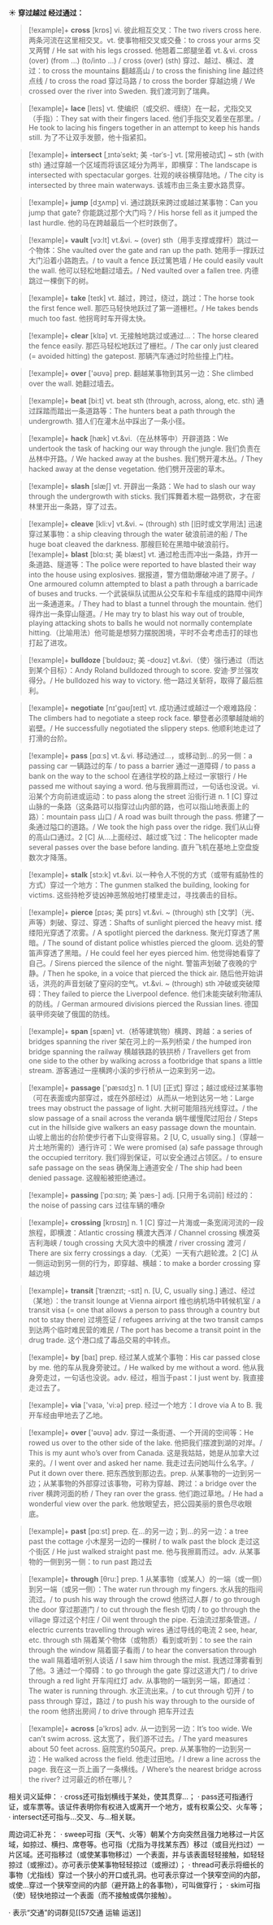 ☀ <span class="category">**穿过越过 经过通过：**</span>
>[!example]+ <span class="vocabulary">**cross**</span> [krɒs] 
> <span class="definition">vi. 彼此相互交叉：</span>The two rivers cross here. 两条河流在这里相交叉。<span class="definition">vt. 使事物相交叉或交叠：</span>to cross your arms 交叉两臂 / He sat with his legs crossed. 他翘着二郎腿坐着 <span class="definition">vt.＆vi. cross (over) (from ...) (to/into ...) / cross (over) (sth) 穿过、越过、横过、渡过：</span>to cross the mountains 翻越高山 / to cross the finishing line 越过终点线 / to cross the road 穿过马路 / to cross the border 穿越边境 / We crossed over the river into Sweden. 我们渡河到了瑞典。
                      
>[!example]+ <span class="vocabulary">**lace**</span> [leɪs]
> <span class="definition">vt. 使编织（或交织、缠绕）在一起，尤指交叉（手指）：</span>They sat with their fingers laced. 他们手指交叉着坐在那里。/ He took to lacing his fingers together in an attempt to keep his hands still. 为了不让双手发颤，他十指紧扣。

>[!example]+ <span class="vocabulary">**intersect**</span> [ˌɪntəˈsekt; 美 -tərˈs-]
> <span class="definition">vt. [常用被动式] ~ sth (with sth) 通过穿越一个区域而将该区域分为两半，即横穿：</span>The landscape is intersected with spectacular gorges. 壮观的峡谷横穿陆地。/ The city is intersected by three main waterways. 该城市由三条主要水路贯穿。

>[!example]+ <span class="vocabulary">**jump**</span> [dӡʌmp] 
> <span class="definition">vi. 通过跳跃来跨过或越过某事物：</span>Can you jump that gate? 你能跳过那个大门吗？/ His horse fell as it jumped the last hurdle. 他的马在跨越最后一个栏时跌倒了。
           
>[!example]+ <span class="vocabulary">**vault**</span> [vɔ:lt]
> <span class="definition">vt.&vi. ~ (over) sth（用手支撑或撑杆）跳过一个物体：</span>She vaulted over the gate and ran up the path. 她用手一撑跃过大门沿着小路跑去。/ to vault a fence 跃过篱笆墙 / He could easily vault the wall. 他可以轻松地翻过墙去。/ Ned vaulted over a fallen tree. 内德跳过一棵倒下的树。

>[!example]+ <span class="vocabulary">**take**</span> [teɪk] 
> <span class="definition">vt. 越过，跨过，绕过，跳过：</span>The horse took the first fence well. 那匹马轻快地跃过了第一道栅栏。/ He takes bends much too fast. 他拐弯时车开得太快。

>[!example]+ <span class="vocabulary">**clear**</span> [klɪə] 
> <span class="definition">vt. 无接触地跳过或通过…：</span>The horse cleared the fence easily. 那匹马轻松地跃过了栅栏。/ The car only just cleared (= avoided hitting) the gatepost. 那辆汽车通过时险些撞上门柱。

>[!example]+ <span class="vocabulary">**over**</span> ['əʊvə] 
> <span class="definition">prep. 翻越某事物到其另一边：</span>She climbed over the wall. 她翻过墙去。

>[!example]+ <span class="vocabulary">**beat**</span> [bi:t] 
> <span class="definition">vt. beat sth (through, across, along, etc. sth) 通过踩踏而踏出一条道路等：</span>The hunters beat a path through the undergrowth. 猎人们在灌木丛中踩出了一条小径。

>[!example]+ <span class="vocabulary">**hack**</span> [hæk]
> <span class="definition">vt.&vi.（在丛林等中）开辟道路：</span>We undertook the task of hacking our way through the jungle. 我们负责在丛林中开路。/ We hacked away at the bushes. 我们劈开灌木丛。/ They hacked away at the dense vegetation. 他们劈开茂密的草木。           

>[!example]+ <span class="vocabulary">**slash**</span> [slæʃ]
> <span class="definition">vt. 开辟出一条路：</span>We had to slash our way through the undergrowth with sticks. 我们挥舞着木棍一路劈砍，才在密林里开出一条路，穿了过去。
           
>[!example]+ <span class="vocabulary">**cleave**</span> [kli:v]
> <span class="definition">vt.&vi. ~ (through) sth [旧时或文学用法] 迅速穿过某事物：</span>a ship cleaving through the water 破浪前进的船 / The huge boat cleaved the darkness. 那艘巨轮在黑暗中破浪前行。                
>[!example]+ <span class="vocabulary">**blast**</span> [blɑ:st; 美 blæst]
> <span class="definition">vt. 通过枪击而冲出一条路，炸开一条道路、隧道等：</span>The police were reported to have blasted their way into the house using explosives. 据报道，警方借助爆破冲进了房子。/ One armoured column attempted to blast a path through a barricade of buses and trucks. 一个武装纵队试图从公交车和卡车组成的路障中间炸出一条通道来。/ They had to blast a tunnel through the mountain. 他们得炸出一条穿山隧道。/ He may try to blast his way out of trouble, playing attacking shots to balls he would not normally contemplate hitting.（比喻用法）他可能是想努力摆脱困境，平时不会考虑击打的球也打起了进攻。      
           
>[!example]+ <span class="vocabulary">**bulldoze**</span> [ˈbʊldəʊz; 美 -doʊz]
> <span class="definition">vt.&vi.（使）强行通过（而达到某个目标）：</span>Andy Roland bulldozed through to score. 安迪·罗兰强攻得分。/ He bulldozed his way to victory. 他一路过关斩将，取得了最后胜利。

>[!example]+ <span class="vocabulary">**negotiate**</span> [nɪ'ɡəʊʃɪeɪt] 
> <span class="definition">vt. 成功通过或越过一个艰难路段：</span>The climbers had to negotiate a steep rock face. 攀登者必须攀越陡峭的岩壁。/ He successfully negotiated the slippery steps. 他顺利地走过了打滑的台阶。

>[!example]+ <span class="vocabulary">**pass**</span> [pɑːs] 
> <span class="definition">vt.＆vi. 移动通过…，或移动到…的另一侧：</span>a passing car 一辆路过的车 / to pass a barrier 通过一道障碍 / to pass a bank on the way to the school 在通往学校的路上经过一家银行 / He passed me without saying a word. 他与我擦肩而过，一句话也没说。<span class="definition">vi. 沿某个方向前进或运动：</span>to pass along the street 沿街行进 <span class="definition">n. 1 [C] 穿过山脉的一条路（这条路可以指穿过山内部的路，也可以指山地表面上的路）：</span>mountain pass 山口 / A road was built through the pass. 修建了一条通过隘口的道路。/ We took the high pass over the ridge. 我们从山脊的高山口通过。<span class="definition">2 [C] 从…上面经过、越过或飞过：</span>The helicopter made several passes over the base before landing. 直升飞机在基地上空盘旋数次才降落。
           
>[!example]+ <span class="vocabulary">**stalk**</span> [stɔ:k]
> <span class="definition">vt.&vi. 以一种令人不悦的方式（或带有威胁性的方式）穿过一个地方：</span>The gunmen stalked the building, looking for victims. 这些持枪歹徒凶神恶煞般地打楼里走过，寻找袭击的目标。
           
>[!example]+ <span class="vocabulary">**pierce**</span> [pɪəs; 美 pɪrs]
> <span class="definition">vt.&vi. ~ (through) sth [文学]（光、声等）刺破、穿过、穿透：</span>Shafts of sunlight pierced the heavy mist. 缕缕阳光穿透了浓雾。/ A spotlight pierced the darkness. 聚光灯穿透了黑暗。/ The sound of distant police whistles pierced the gloom. 远处的警笛声穿透了黑暗。/ He could feel her eyes pierced him. 他觉得她看穿了自己。/ Sirens pierced the silence of the night. 警笛声划破了夜晚的宁静。/ Then he spoke, in a voice that pierced the thick air. 随后他开始讲话，洪亮的声音划破了窒闷的空气。<span class="definition">vt.&vi. ~ (through) sth 冲破或突破障碍：</span>They failed to pierce the Liverpool defence. 他们未能突破利物浦队的防线。/ German armoured divisions pierced the Russian lines. 德国装甲师突破了俄国的防线。
           
>[!example]+ <span class="vocabulary">**span**</span> [spæn]
> <span class="definition">vt.（桥等建筑物）横跨、跨越：</span>a series of bridges spanning the river 架在河上的一系列桥梁 / the humped iron bridge spanning the railway 横越铁路的铁拱桥 / Travellers get from one side to the other by walking across a footbridge that spans a little stream. 游客通过一座横跨小溪的步行桥从一边来到另一边。

>[!example]+ <span class="vocabulary">**passage**</span> ['pæsɪdӡ] 
> <span class="definition">n. 1 [U] [正式] 穿过；越过或经过某事物（可在表面或内部穿过，或在外部经过）从而从一地到达另一地：</span>Large trees may obstruct the passage of light. 大树可能阻挡光线穿过。/ the slow passage of a snail across the veranda 蜗牛缓慢爬过阳台 / Steps cut in the hillside give walkers an easy passage down the mountain. 山坡上凿出的台阶使步行者下山变得容易。<span class="definition">2 [U, C, usually sing.]（穿越一片土地所需的）通行许可：</span>We were promised (a) safe passage through the occupied territory. 我们得到保证，可以安全通过占领区。/ to ensure safe passage on the seas 确保海上通道安全 / The ship had been denied passage. 这艘船被拒绝通过。
           
>[!example]+ <span class="vocabulary">**passing**</span> [ˈpɑ:sɪŋ; 美 ˈpæs-]
> <span class="definition">adj. [只用于名词前] 经过的：</span>the noise of passing cars 过往车辆的嘈杂

>[!example]+ <span class="vocabulary">**crossing**</span> [krɒsɪŋ] 
> <span class="definition">n. 1 [C] 穿过一片海或一条宽阔河流的一段旅程，即横渡：</span>Atlantic crossing 横渡大西洋 / Channel crossing 横渡英吉利海峡 / tough crossing 大风大浪中的横渡 / river crossing 渡河 / There are six ferry crossings a day.（尤英）一天有六趟轮渡。<span class="definition">2 [C] 从一侧运动到另一侧的行为，即穿越、横越：</span>to make a border crossing 穿越边境
           
>[!example]+ <span class="vocabulary">**transit**</span> [ˈtrænzɪt; -sɪt]
> <span class="definition">n. [U, C, usually sing.] 通过、经过（某地）：</span>the transit lounge at Vienna airport 维也纳机场中转候机室 / a transit visa (= one that allows a person to pass through a country but not to stay there) 过境签证 / refugees arriving at the two transit camps 到达两个临时难民营的难民 / The port has become a transit point in the drug trade. 这个港口成了毒品交易的中转点。

>[!example]+ <span class="vocabulary">**by**</span> [baɪ] 
> <span class="definition">prep. 经过某人或某个事物：</span>His car passed close by me. 他的车从我身旁驶过。/ He walked by me without a word. 他从我身旁走过，一句话也没说。<span class="definition">adv. 经过，相当于past：</span>I just went by. 我直接走过去了。

>[!example]+ <span class="vocabulary">**via**</span> ['vaɪə, 'vi:ə] 
> <span class="definition">prep. 经过一个地方：</span>I drove via A to B. 我开车经由甲地去了乙地。

>[!example]+ <span class="vocabulary">**over**</span> ['əʊvə] 
> <span class="definition">adv. 穿过一条街道、一个开阔的空间等：</span>He rowed us over to the other side of the lake. 他把我们摆渡到湖的对岸。/ This is my aunt who’s over from Canada. 这是我姑姑，她是从加拿大过来的。/ I went over and asked her name. 我走过去问她叫什么名字。/ Put it down over there. 把东西放到那边去。<span class="definition">prep. 从某事物的一边到另一边；从某事物的外部穿过该事物，可称为穿越、跨过：</span>a bridge over the river 横跨河面的桥 / They ran over the grass. 他们跑过草地。/ He had a wonderful view over the park. 他放眼望去，把公园美丽的景色尽收眼底。

>[!example]+ <span class="vocabulary">**past**</span> [pɑːst] 
> <span class="definition">prep. 在…的另一边；到…的另一边：</span>a tree past the cottage 小木屋另一边的一棵树 / to walk past the block 走过这个街区 / He just walked straight past me. 他与我擦肩而过。<span class="definition">adv. 从某事物的一侧到另一侧：</span>to run past 跑过去

>[!example]+ <span class="vocabulary">**through**</span> [θru:] 
> <span class="definition">prep. 1 从某事物（或某人）的一端（或一侧）到另一端（或另一侧）：</span>The water run through my fingers. 水从我的指间流过。/ to push his way through the crowd 他挤过人群 / to go through the door 穿过那道门 / to cut through the flesh 切肉 / to go through the village 穿过这个村庄 / Oil went through the pipe. 石油流过那条管道。/ electric currents travelling through wires 通过导线的电流 <span class="definition">2 see, hear, etc. through sth 隔着某个物体（或物质）看到或听到：</span>to see the rain through the window 隔着窗子看雨 / to hear the conversation through the wall 隔着墙听别人谈话 / I saw him through the mist. 我透过薄雾看到了他。<span class="definition">3 通过一个障碍：</span>to go through the gate 穿过这道大门 / to drive through a red light 开车闯红灯 <span class="definition">adv. 从事物的一端到另一端，即通过：</span>The water is running through. 水正流出来。/ to cut through 切开 / to pass through 穿过，路过 / to push his way through to the ourside of the room 他挤出房间 / to drive through 把车开过去 

>[!example]+ <span class="vocabulary">**across**</span> [ə'krɒs] 
> <span class="definition">adv. 从一边到另一边：</span>It’s too wide. We can’t swim across. 这太宽了，我们游不过去。/ The yard measures about 50 feet across. 庭院宽约50英尺。<span class="definition">prep. 从某事物的一边到另一边：</span>He walked across the field. 他走过田地。/ I drew a line across the page. 我在这一页上画了一条横线。/ Where’s the nearest bridge across the river? 过河最近的桥在哪儿？

相关词义延伸：
· cross还可指划横线于某处，使其贯穿…；
· pass还可指通行证，或车票等。该证件表明你有权进入或离开一个地方，或有权乘公交、火车等；
· intersect还可指与…交叉、与…相关联。

周边词汇补充：
· sweep可指（天气、火等）朝某个方向突然且强力地移过一片区域，如掠过、横扫、席卷等。也可指（尤指为寻找某东西）移过（或目光扫过）一片区域。还可指移过（或使某事物移过）一个表面，并与该表面轻轻接触，如轻轻掠过（或擦过）。亦可表示使某事物轻轻掠过（或擦过）；
· thread可表示将细长的事物（尤指线）穿过一个狭小的开口或孔洞。也可表示穿过一个狭窄空间的内部，或使…穿过一个狭窄空间的内部（避开路上的各事物），可叫做穿行；
· skim可指（使）轻快地掠过一个表面（而不接触或偶尔接触）。

· 表示“交通”的词群见[[57交通 运输 运送]]
